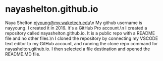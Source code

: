# nayashelton.github.io

Naya Shelton njyoung@my.waketech.edu\n
My github username is nayyoung. I created it in 2016. It's a GitHub Pro account.\n
I created a repository called nayashelton.github.io. It is a public repo with a README file and no other files.\n
I cloned the repository by connecting my VSCODE text editor to my GitHub account, and running the clone repo command for nayashelton.github.io. I then selected a file destination and opened the README.MD file.
